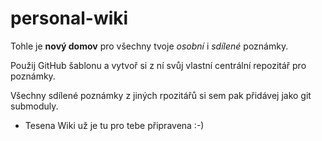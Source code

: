 # personal-wiki

Tohle je **nový domov** pro všechny tvoje *osobní* i *sdílené* poznámky.

Použij GitHub šablonu a vytvoř si z ní svůj vlastní centrální repozitář pro poznámky.

Všechny sdílené poznámky z jiných rpozitářů si sem pak přidávej jako git submoduly.
 - Tesena Wiki už je tu pro tebe připravena :-)